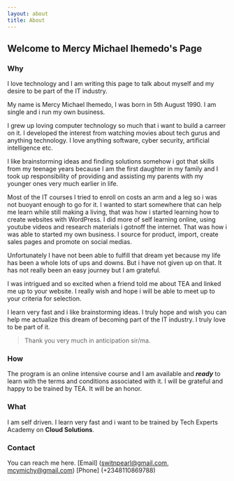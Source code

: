 ```yaml
---
layout: about
title: About
---
```


## Welcome to Mercy Michael Ihemedo's Page

### Why

I love technology and I am writing this page to talk about myself and my desire to be part of the IT industry. 


My name is Mercy Michael Ihemedo, I was born in 5th August 1990. I am single and i run my own business.


I grew up loving computer technology so much that i want to build a carreer on it. I developed the interest from watching movies about tech gurus and anything technology. I love anything software, cyber security, artificial intelligence etc.


I like brainstorming ideas and finding solutions somehow i got that skills from my teenage years because I am the first daughter in my family and I took up responsibility of providing and assisting my parents with my younger ones very much earlier in life.


Most of the IT courses I tried to enroll on costs an arm and a leg so i was not buoyant enough to go for it. I wanted to start somewhere that can help me learn while still making a living, that was how i started learning how to create websites with WordPress. I did more of self learning online, using youtube videos and research materials i gotnoff the internet. That was how i was able to started my own business. I source for product, import, create sales pages and promote on social medias.


Unfortunately I have not been able to fulfill that dream yet because my life has been a whole lots of ups and downs. But i have not given up on that. It has not really been an easy journey but I am grateful.


I was intrigued and so excited when a friend told me about TEA and linked me up to your website. I really wish and hope i will be able to meet up to your criteria for selection. 


I learn very fast and i like brainstorming ideas. I truly hope and wish you can help me actualize this dream of becoming part of the IT industry. I truly love to be part of it. 


> Thank you very much in anticipation sir/ma.


### How

The program is an online intensive course and I am available and ***ready*** to learn with the terms and conditions associated with it. I will be grateful and happy to be trained by TEA. It will be an honor.

### What

I am self driven. I learn very fast and i want to be trained by Tech Experts Academy on **Cloud Solutions**.

### Contact

You can reach me here. [Email] (switnpearl@gmail.com, mcymichy@gmail.com) [Phone] (+2348110869788)
